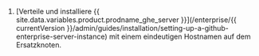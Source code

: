 1. [Verteile und installiere {{ site.data.variables.product.prodname_ghe_server }}](/enterprise/{{ currentVersion }}/admin/guides/installation/setting-up-a-github-enterprise-server-instance) mit einem eindeutigen Hostnamen auf dem Ersatzknoten.
